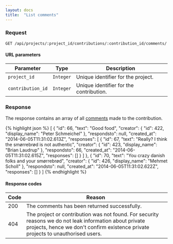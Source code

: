 ```yaml
---
layout: docs
title:  "List comments"
---
```


### Request

``````
GET /api/projects/:project_id/contributions/:contribution_id/comments/
``````

#### URL parameters

Parameter         | Type        | Description
------------------|-------------|--------------------------------------
`project_id`      | `Integer`   | Unique identifier for the project.
`contribution_id` | `Integer`   | Unique identifier for the contribution.

### Response

The response contains an array of all [comments](comment-response.html) made to the contribution.

{% highlight json %}
[
    {
        "id": 66,
        "text": "Good food",
        "creator": {
            "id": 422,
            "display_name": "Peter Schmeichel"
        },
        "respondsto": null,
        "created_at": "2014-06-05T11:31:02.613Z",
        "responses": [
            {
                "id": 67,
                "text": "Really? I think the smørrebrød is not authentic",
                "creator": {
                    "id": 423,
                    "display_name": "Brian Laudrup"
                },
                "respondsto": 66,
                "created_at": "2014-06-05T11:31:02.615Z",
                "responses": []
            }
        ]
    },
    {
        "id": 70,
        "text": "You crazy danish folks and your smørrebrød",
        "creator": {
            "id": 426,
            "display_name": "Mehmet Scholl"
        },
        "respondsto": null,
        "created_at": "2014-06-05T11:31:02.622Z",
        "responses": []
    }
]
{% endhighlight %}

#### Response codes

Code  |  Reason
------|-----------------------------------------
 200  | The comments has been returned successfully.
 404  | The project or contribution was not found. For security reasons we do not leak information about private projects, hence we don't confirm existence private projects to unauthorised users.
